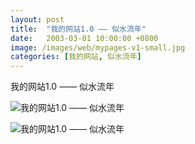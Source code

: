 ```yaml
---
layout: post
title:  "我的网站1.0 —— 似水流年"
date:   2003-03-01 10:00:00 +0800
image: /images/web/mypages-v1-small.jpg
categories: [我的网站, 似水流年]
---
```


我的网站1.0 —— 似水流年

![我的网站1.0 —— 似水流年]({{site.baseurl}}/images/web/我的网站1-似水流年-0.png)

![我的网站1.0 —— 似水流年]({{site.baseurl}}/images/web/我的网站1-似水流年.png)
